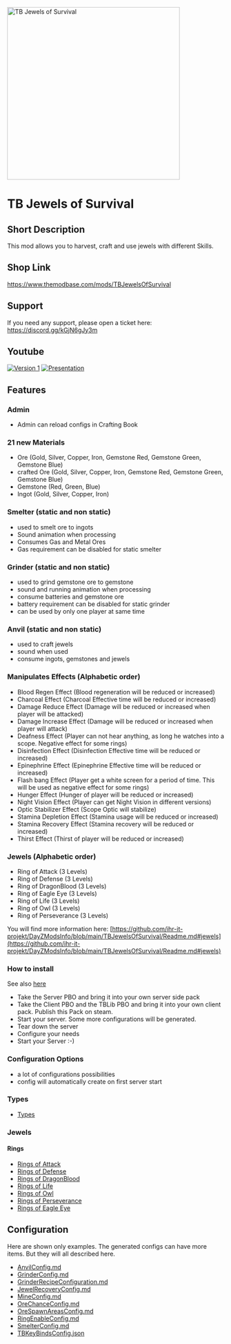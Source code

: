 <img src="./images/jewels_of_survival.jpeg" alt="TB Jewels of Survival" width="400"/>

# TB Jewels of Survival

## Short Description

This mod allows you to harvest, craft and use jewels with different Skills.

## Shop Link
https://www.themodbase.com/mods/TBJewelsOfSurvival

## Support

If you need any support, please open a ticket here: https://discord.gg/kGjN6gJy3m

## Youtube

[![Version 1](./images/logoYT.png)](https://youtu.be/7JhJnIazOaA)
[![Presentation](./images/logoYTP.png)](https://youtu.be/gKKrYm1T3z0)

## Features

### Admin
- Admin can reload configs in Crafting Book

### 21 new Materials
- Ore (Gold, Silver, Copper, Iron, Gemstone Red, Gemstone Green, Gemstone Blue)
- crafted Ore (Gold, Silver, Copper, Iron, Gemstone Red, Gemstone Green, Gemstone Blue)
- Gemstone (Red, Green, Blue)
- Ingot (Gold, Silver, Copper, Iron)

### Smelter (static and non static)
- used to smelt ore to ingots
- Sound animation when processing
- Consumes Gas and Metal Ores
- Gas requirement can be disabled for static smelter

### Grinder (static and non static)
- used to grind gemstone ore to gemstone
- sound and running animation when processing
- consume batteries and gemstone ore
- battery requirement can be disabled for static grinder  
- can be used by only one player at same time

### Anvil (static and non static)
- used to craft jewels
- sound when used
- consume ingots, gemstones and jewels

### Manipulates Effects (Alphabetic order)

- Blood Regen Effect (Blood regeneration will be reduced or increased)
- Charcoal Effect (Charcoal Effective time will be reduced or increased)
- Damage Reduce Effect (Damage will be reduced or increased when player will be attacked)
- Damage Increase Effect (Damage will be reduced or increased when player will attack)
- Deafness Effect (Player can not hear anything, as long he watches into a scope. Negative effect for some rings)
- Disinfection Effect (Disinfection Effective time will be reduced or increased)
- Epinephrine Effect (Epinephrine Effective time will be reduced or increased)
- Flash bang Effect (Player get a white screen for a period of time. This will be used as negative effect for some rings)
- Hunger Effect (Hunger of player will be reduced or increased)
- Night Vision Effect (Player can get Night Vision in different versions)
- Optic Stabilizer Effect (Scope Optic will stabilize)
- Stamina Depletion Effect (Stamina usage will be reduced or increased)
- Stamina Recovery Effect (Stamina recovery will be reduced or increased)
- Thirst Effect (Thirst of player will be reduced or increased)

### Jewels (Alphabetic order)
- Ring of Attack (3 Levels)
- Ring of Defense (3 Levels)
- Ring of DragonBlood (3 Levels)
- Ring of Eagle Eye (3 Levels)
- Ring of Life (3 Levels)
- Ring of Owl (3 Levels)
- Ring of Perseverance (3 Levels)

You will find more information here: [https://github.com/ihr-it-projekt/DayZModsInfo/blob/main/TBJewelsOfSurvival/Readme.md#jewels](https://github.com/ihr-it-projekt/DayZModsInfo/blob/main/TBJewelsOfSurvival/Readme.md#jewels)

### How to install

See also [here](../The%20Mod%20Base/README.md)

- Take the Server PBO and bring it into your own server side pack
- Take the Client PBO and the TBLib PBO and bring it into your own client pack. Publish this Pack on steam.
- Start your server. Some more configurations will be generated.
- Tear down the server
- Configure your needs
- Start your Server :-)


### Configuration Options
- a lot of configurations possibilities
- config will automatically create on first server start

### Types
- [Types](Types.md)

### Jewels
#### Rings
- [Rings of Attack](Rings/TBJOFRingOfAttack.md)
- [Rings of Defense](Rings/TBJOFRingOfDefense.md)
- [Rings of DragonBlood](Rings/TBJOFRingOfDragonBlood.md)
- [Rings of Life](Rings/TBJOFRingOfLife.md)
- [Rings of Owl](Rings/TBJOFRingOfOwl.md)
- [Rings of Perseverance](Rings/TBJOFRingOfPerseverance.md)
- [Rings of Eagle Eye](Rings/TBJOFRingOfEagleEye.md)

## Configuration
Here are shown only examples. The generated configs can have more items. But they will all described here.
- [AnvilConfig.md](Configs/AnvilConfig.md)
- [GrinderConfig.md](Configs/GrinderConfig.md)
- [GrinderRecipeConfiguration.md](Configs/GrinderRecipeConfiguration.md)
- [JewelRecoveryConfig.md](Configs/JewelRecoveryConfig.md)
- [MineConfig.md](Configs/MineConfig.md)
- [OreChanceConfig.md](Configs/OreChanceConfig.md)
- [OreSpawnAreasConfig.md](Configs/OreSpawnAreasConfig.md)
- [RingEnableConfig.md](Configs/RingEnableConfig.md)
- [SmelterConfig.md](Configs/SmelterConfig.md)
- [TBKeyBindsConfig.json](../GlobalConfigs/Readme.md#tbkeybindsconfigjson)
